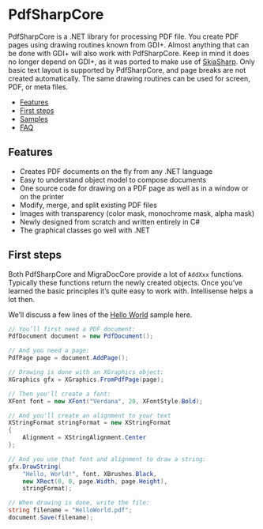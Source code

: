 # PdfSharpCore

PdfSharpCore is a .NET library for processing PDF file.
You create PDF pages using drawing routines known from GDI+.
Almost anything that can be done with GDI+ will also work with PdfSharpCore.
Keep in mind it does no longer depend on GDI+, as it was ported to make use of [SkiaSharp](https://github.com/mono/SkiaSharp).
Only basic text layout is supported by PdfSharpCore, and page breaks are not created automatically.
The same drawing routines can be used for screen, PDF, or meta files.

* [Features](#features)
* [First steps](#first-steps)
* [Samples](samples/index.md)
* [FAQ](faq.md)


## Features

* Creates PDF documents on the fly from any .NET language
* Easy to understand object model to compose documents
* One source code for drawing on a PDF page as well as in a window or on the printer
* Modify, merge, and split existing PDF files
* Images with transparency (color mask, monochrome mask, alpha mask)
* Newly designed from scratch and written entirely in C#
* The graphical classes go well with .NET


## First steps

Both PdfSharpCore and MigraDocCore provide a lot of `AddXxx` functions.
Typically these functions return the newly created objects. Once you’ve learned the basic principles it’s quite easy to work with.
Intellisense helps a lot then.

We’ll discuss a few lines of the [Hello World](samples/HelloWorld.md) sample here.

```cs
// You’ll first need a PDF document:
PdfDocument document = new PdfDocument();

// And you need a page:
PdfPage page = document.AddPage();

// Drawing is done with an XGraphics object:
XGraphics gfx = XGraphics.FromPdfPage(page);

// Then you'll create a font:
XFont font = new XFont("Verdana", 20, XFontStyle.Bold);

// And you'll create an alignment to your text
XStringFormat stringFormat = new XStringFormat
{
    Alignment = XStringAlignment.Center
};

// And you use that font and alignment to draw a string:
gfx.DrawString(
    "Hello, World!", font, XBrushes.Black,
    new XRect(0, 0, page.Width, page.Height),
    stringFormat);

// When drawing is done, write the file:
string filename = "HelloWorld.pdf";
document.Save(filename);
```
